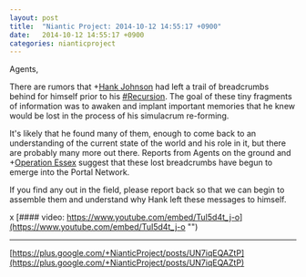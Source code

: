 ```yaml
---
layout: post
title:  "Niantic Project: 2014-10-12 14:55:17 +0900"
date:   2014-10-12 14:55:17 +0900
categories: nianticproject
---
```

Agents,

There are rumors that +[Hank Johnson](https://plus.google.com/117792105926525258257 "") had left a trail of breadcrumbs behind for himself prior to his [#Recursion](https://plus.google.com/s/%23Recursion ""). The goal of these tiny fragments of information was to awaken and implant important memories that he knew would be lost in the process of his simulacrum re-forming.

It's likely that he found many of them, enough to come back to an understanding of the current state of the world and his role in it, but there are probably many more out there. Reports from Agents on the ground and +[Operation Essex](https://plus.google.com/101577681173166935630 "") suggest that these lost breadcrumbs have begun to emerge into the Portal Network.

If you find any out in the field, please report back so that we can begin to assemble them and understand why Hank left these messages to himself.

x
[#### video: https://www.youtube.com/embed/TuI5d4t_j-o](https://www.youtube.com/embed/TuI5d4t_j-o "")
- - -
[https://plus.google.com/+NianticProject/posts/UN7iqEQAZtP](https://plus.google.com/+NianticProject/posts/UN7iqEQAZtP)

